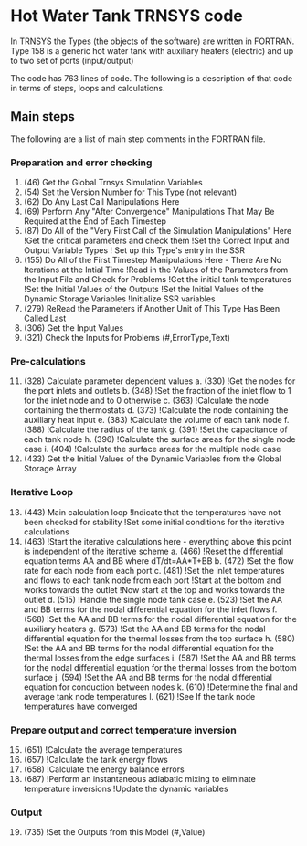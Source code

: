 # Hot Water Tank TRNSYS code

In TRNSYS the Types (the objects of the software) are written in FORTRAN.
Type 158 is a generic hot water tank with auxiliary heaters (electric) and up to two set of ports (input/output)

The code has 763 lines of code. The following is a description of that code in terms of steps, loops and calculations.

## Main steps
The following are a list of main step comments in the FORTRAN file.

### Preparation and error checking
1. (46) Get the Global Trnsys Simulation Variables
2. (54) Set the Version Number for This Type (not relevant)
3. (62) Do Any Last Call Manipulations Here
4. (69) Perform Any "After Convergence" Manipulations That May Be Required at the End of Each Timestep
5. (87) Do All of the "Very First Call of the Simulation Manipulations" Here
    !Get the critical parameters and check them
    !Set the Correct Input and Output Variable Types
    ! Set up this Type's entry in the SSR
6. (155) Do All of the First Timestep Manipulations Here - There Are No Iterations at the Intial Time
    !Read in the Values of the Parameters from the Input File and Check for Problems
    !Get the initial tank temperatures
    !Set the Initial Values of the Outputs
    !Set the Initial Values of the Dynamic Storage Variables
    !Initialize SSR variables
7. (279) ReRead the Parameters if Another Unit of This Type Has Been Called Last
8. (306) Get the Input Values
9. (321) Check the Inputs for Problems (#,ErrorType,Text)

### Pre-calculations
11. (328) Calculate parameter dependent values
    a. (330) !Get the nodes for the port inlets and outlets
    b. (348) !Set the fraction of the inlet flow to 1 for the inlet node and to 0 otherwise
    c. (363) !Calculate the node containing the thermostats
    d. (373) !Calculate the node containing the auxiliary heat input
    e. (383) !Calculate the volume of each tank node
    f. (388) !Calculate the radius of the tank
    g. (391) !Set the capacitance of each tank node
    h. (396) !Calculate the surface areas for the single node case
    i. (404) !Calculate the surface areas for the multiple node case
12. (433) Get the Initial Values of the Dynamic Variables from the Global Storage Array

### Iterative Loop
13. (443) Main calculation loop
    !Indicate that the temperatures have not been checked for stability
    !Set some initial conditions for the iterative calculations
14. (463) !Start the iterative calculations here - everything above this point is independent of the iterative scheme
    a. (466) !Reset the differential equation terms AA and BB where  dT/dt=AA*T+BB
    b. (472) !Set the flow rate for each node from each port
    c. (481) !Set the inlet temperatures and flows to each tank node from each port
        !Start at the bottom and works towards the outlet
        !Now start at the top and works towards the outlet
    d. (515) !Handle the single node tank case
    e. (523) !Set the AA and BB terms for the nodal differential equation for the inlet flows
    f. (568) !Set the AA and BB terms for the nodal differential equation for the auxiliary heaters
    g. (573) !Set the AA and BB terms for the nodal differential equation for the thermal losses from the top surface
    h. (580) !Set the AA and BB terms for the nodal differential equation for the thermal losses from the edge surfaces
    i. (587) !Set the AA and BB terms for the nodal differential equation for the thermal losses from the bottom surface
    j. (594) !Set the AA and BB terms for the nodal differential equation for conduction between nodes
    k. (610) !Determine the final and average tank node temperatures
    l. (621) !See If the tank node temperatures have converged

### Prepare output and correct temperature inversion
15. (651) !Calculate the average temperatures
16. (657) !Calculate the tank energy flows
17. (658) !Calculate the energy balance errors
18. (687) !Perform an instantaneous adiabatic mixing to eliminate temperature inversions
    !Update the dynamic variables

### Output
19. (735) !Set the Outputs from this Model (#,Value)
